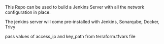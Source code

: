 This Repo can be used to build a Jenkins Server with all the network configuration in place.

The jenkins server will come pre-installed with Jenkins, Sonarqube, Docker, Trivy

pass values of access_ip and key_path from terraform.tfvars file
